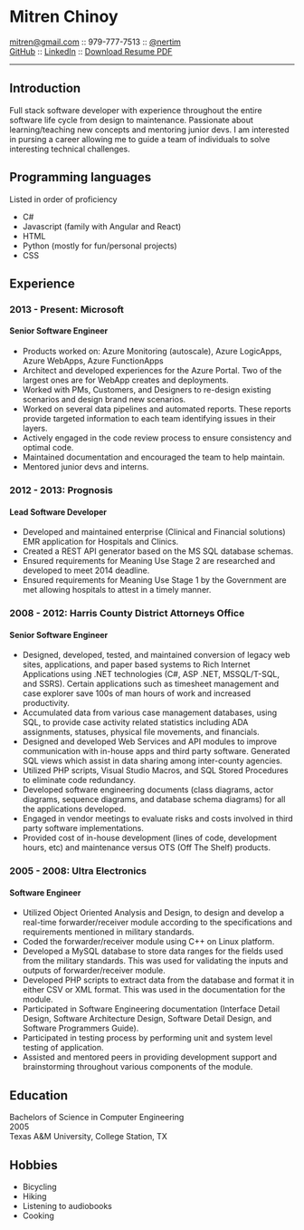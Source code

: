 # Mitren Chinoy

mitren@gmail.com :: 979-777-7513 :: [@nertim](https://twitter.com/nertim)<br/>
[GitHub](https://github.com/nertim) :: [LinkedIn](https://linkedin.com/in/mitren) :: [Download Resume PDF](./resume.pdf)

___

## Introduction
Full stack software developer with experience throughout the entire software life cycle from design to maintenance. Passionate about learning/teaching new concepts and mentoring junior devs. I am interested in pursing a career allowing me to guide a team of individuals to solve interesting technical challenges.

## Programming languages
Listed in order of proficiency
- C#
- Javascript (family with Angular and React)
- HTML
- Python (mostly for fun/personal projects)
- CSS

## Experience

### 2013 - Present: Microsoft
#### Senior Software Engineer
- Products worked on: Azure Monitoring (autoscale), Azure LogicApps, Azure WebApps, Azure FunctionApps
- Architect and developed experiences for the Azure Portal. Two of the largest ones are for WebApp creates and deployments.
- Worked with PMs, Customers, and Designers to re-design existing scenarios and design brand new scenarios. 
- Worked on several data pipelines and automated reports. These reports provide targeted information to each team identifying issues in their layers. 
- Actively engaged in the code review process to ensure consistency and optimal code.
- Maintained documentation and encouraged the team to help maintain.
- Mentored junior devs and interns.


### 2012 - 2013: Prognosis
#### Lead Software Developer
- Developed and maintained enterprise (Clinical and Financial solutions) EMR application for Hospitals and Clinics.
- Created a REST API generator based on the MS SQL database schemas.
- Ensured requirements for Meaning Use Stage 2 are researched and developed to meet 2014 deadline.
- Ensured requirements for Meaning Use Stage 1 by the Government are met allowing hospitals to attest in a timely manner.

### 2008 - 2012: Harris County District Attorneys Office
#### Senior Software Engineer
- Designed, developed, tested, and maintained conversion of legacy web sites, applications, and paper based systems to Rich Internet Applications using .NET technologies (C#, ASP .NET, MSSQL/T-SQL, and SSRS). Certain applications such as timesheet management and case explorer save 100s of man hours of work and increased productivity.
- Accumulated data from various case management databases, using SQL, to provide case activity related statistics including ADA assignments, statuses, physical file movements, and financials.
- Designed and developed Web Services and API modules to improve communication with in-house apps and third party software. Generated SQL views which assist in data sharing among inter-county agencies.
- Utilized PHP scripts, Visual Studio Macros, and SQL Stored Procedures to eliminate code redundancy.
- Developed software engineering documents (class diagrams, actor diagrams, sequence diagrams, and database schema diagrams) for all the applications developed.
- Engaged in vendor meetings to evaluate risks and costs involved in third party software implementations.
- Provided cost of in-house development (lines of code, development hours, etc) and maintenance versus OTS (Off The Shelf) products.

### 2005 - 2008: Ultra Electronics
#### Software Engineer
- Utilized Object Oriented Analysis and Design, to design and develop a real-time forwarder/receiver module according to the specifications and requirements mentioned in military standards.
- Coded the forwarder/receiver module using C++ on Linux platform.
- Developed a MySQL database to store data ranges for the fields used from the military standards. This was used for validating the inputs and outputs of forwarder/receiver module.
- Developed PHP scripts to extract data from the database and format it in either CSV or XML format. This was used in the documentation for the module.
- Participated in Software Engineering documentation (Interface Detail Design, Software Architecture Design, Software Detail Design, and Software Programmers Guide).
- Participated in testing process by performing unit and system level testing of application.
- Assisted and mentored peers in providing development support and brainstorming throughout various components of the module.



## Education
Bachelors of Science in Computer Engineering<br/>
2005<br/>
Texas A&M University, College Station, TX

## Hobbies
- Bicycling
- Hiking
- Listening to audiobooks
- Cooking


